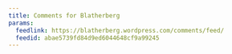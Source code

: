 ```yaml
---
title: Comments for Blatherberg
params:
  feedlink: https://blatherberg.wordpress.com/comments/feed/
  feedid: abae5739fd84d9ed6044648cf9a99245
---
```

